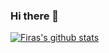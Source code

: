 ### Hi there 👋

<!--
**s6fikass/s6fikass** is a ✨ _special_ ✨ repository because its `README.md` (this file) appears on your GitHub profile.

Here are some ideas to get you started:

- 🔭 I’m currently working on ...
- 🌱 I’m currently learning ...
- 👯 I’m looking to collaborate on ...
- 🤔 I’m looking for help with ...
- 💬 Ask me about ...
- 📫 How to reach me: ...
- 😄 Pronouns: ...
- ⚡ Fun fact: ...
-->

[![Firas's github stats](https://github-readme-stats.vercel.app/api?username=s6fikass)](https://github.com/s6fikass/github-readme-stats)
